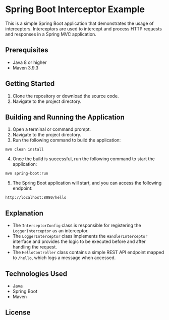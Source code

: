 # Spring Boot Interceptor Example

This is a simple Spring Boot application that demonstrates the usage of interceptors. Interceptors are used to intercept and process HTTP requests and responses in a Spring MVC application.

## Prerequisites

- Java 8 or higher
- Maven 3.9.3

## Getting Started

1. Clone the repository or download the source code.
1. Navigate to the project directory.

## Building and Running the Application

1. Open a terminal or command prompt.
1. Navigate to the project directory.
1. Run the following command to build the application:

```shell
mvn clean install
```

4. Once the build is successful, run the following command to start the application:

```shell
mvn spring-boot:run
```

5. The Spring Boot application will start, and you can access the following endpoint:

```
http://localhost:8080/hello
```

## Explanation

- The `InterceptorConfig` class is responsible for registering the `LoggerInterceptor` as an interceptor.
- The `LoggerInterceptor` class implements the `HandlerInterceptor` interface and provides the logic to be executed before and after handling the request.
- The `HelloController` class contains a simple REST API endpoint mapped to `/hello`, which logs a message when accessed.

## Technologies Used

- Java
- Spring Boot
- Maven

## License
